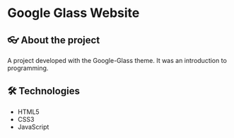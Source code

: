 <h1>Google Glass Website</h1>

<h2>👓 About the project</h2>
<p>A project developed with the Google-Glass theme.
It was an introduction to programming.</p>

<h2>🛠️ Technologies</h2>
<ul>
<li>HTML5</li>
<li>CSS3</li>
<li>JavaScript</li>
</ul>
